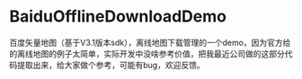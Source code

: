 BaiduOfflineDownloadDemo
========================

百度矢量地图（基于V3.1版本sdk），离线地图下载管理的一个demo，因为官方给的离线地图的例子太简单，实际开发中没啥参考价值，把我最近公司做的这部分代码提取出来，给大家做个参考，可能有bug，欢迎反馈。
